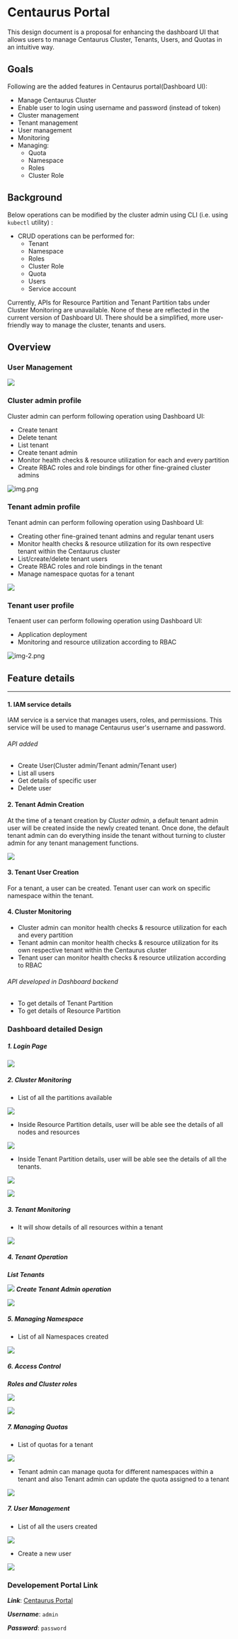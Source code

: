
# Centaurus Portal
This design document is a proposal for enhancing the dashboard UI that
allows users to manage Centaurus Cluster, Tenants, Users, and
Quotas in an intuitive way.

## Goals 
Following are the added features in Centaurus portal(Dashboard UI):
* Manage Centaurus Cluster
* Enable user to login using username and password (instead of token)
* Cluster management
* Tenant management
* User management
* Monitoring
* Managing:
  * Quota
  * Namespace
  * Roles
  * Cluster Role


## Background
Below operations can be modified by the cluster admin using CLI (i.e. using `kubectl` utility) :
* CRUD operations can be performed for:
  * Tenant
  * Namespace
  * Roles
  * Cluster Role
  * Quota
  * Users
  * Service account

Currently, APIs for Resource Partition and Tenant Partition tabs under Cluster Monitoring are unavailable.
None of these are reflected in the current version of Dashboard UI. There should be a simplified, more user-friendly way to manage the cluster, tenants and users.

## Overview
### User Management

![](img-3.png)

### Cluster admin profile
Cluster admin can perform following operation using Dashboard UI:
* Create tenant
* Delete tenant
* List tenant
* Create tenant admin
* Monitor health checks & resource utilization for each and every partition
* Create RBAC roles and role bindings for other fine-grained cluster admins

![img.png](img.png)


### Tenant admin profile
Tenant admin can perform following operation using Dashboard UI:
* Creating other fine-grained tenant admins and regular tenant users
* Monitor health checks & resource utilization for its own respective tenant within the Centaurus cluster
* List/create/delete  tenant users
* Create RBAC roles and role bindings in the tenant
* Manage namespace quotas for a tenant

![](img-1.png)

### Tenant user profile
Tenaent user can perform following operation using Dashboard UI:
* Application deployment
* Monitoring and resource utilization according to RBAC

![img-2.png](img-2.png)

## Feature details
___
#### 1. IAM service details
IAM service is a service that manages users, roles, and permissions.
This service will be used to manage Centaurus user's username and password.
###### API added
* Create User(Cluster admin/Tenant admin/Tenant user)
* List all users
* Get details of specific user
* Delete user

#### 2. Tenant Admin Creation

At the time of a tenant creation by *Cluster admin*, a default tenant admin user will be created inside the newly created tenant. Once done, the default tenant admin can do everything inside the tenant without turning to cluster admin for any tenant management functions.

![](img-4.png)

#### 3. Tenant User Creation
For a tenant, a user can be created. Tenant user can work on specific namespace within the tenant.

#### 4. Cluster Monitoring
* Cluster admin can monitor health checks & resource utilization for each and every partition
* Tenant admin can monitor health checks & resource utilization for its own respective tenant within the Centaurus cluster
* Tenant user can monitor health checks & resource utilization according to RBAC

###### API developed in Dashboard backend
* To get details of Tenant Partition
* To get details of Resource Partition


### Dashboard detailed Design

##### 1. Login Page

![](img-5.png)

##### 2. Cluster Monitoring
* List of all the partitions available

![](img_4.png)

* Inside Resource Partition details, user will be able see the details of all nodes and resources

![](img_5.png)

* Inside Tenant Partition details, user will be able see the details of all the tenants.

![](img_6.png)


![](img_7.png)

##### 3. Tenant Monitoring
* It will show details of all resources within a tenant

![](img_8.png)

##### 4. Tenant Operation
***List Tenants***

![](img_9.png)
***Create Tenant Admin operation***

![](img_10.png)

##### 5. Managing Namespace
* List of all Namespaces created

![](img_11.png)

##### 6. Access Control
***Roles and Cluster roles***

![](img_12.png)


![](img_13.png)

##### 7. Managing Quotas
* List of quotas for a tenant

![](img_14.png)

* Tenant admin can manage quota for different namespaces within a tenant and also Tenant admin can update the quota assigned to a tenant

![](img_15.png)

##### 7. User Management

* List of all the users created

![](img_16.png)

* Create a new user

![](img_17.png)


### Developement Portal Link

***Link***: [Centaurus Portal](https://35.209.119.154:30001/#/login)

***Username***: `admin`

***Password***: `password`
